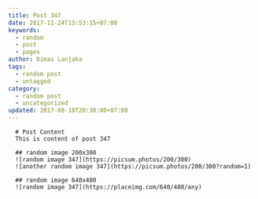 ```yaml
---
title: Post 347
date: 2017-11-24T15:53:15+07:00
keywords:
  - random
  - post
  - pages
author: Dimas Lanjaka
tags:
  - random post
  - untagged
category:
  - random post
  - uncategorized
updated: 2017-08-18T20:38:00+07:00
---
```


      # Post Content
      This is content of post 347

      ## random image 200x300
      ![random image 347](https://picsum.photos/200/300)
      ![another random image 347](https://picsum.photos/200/300?random=1)

      ## random image 640x480
      ![random image 347](https://placeimg.com/640/480/any)
      